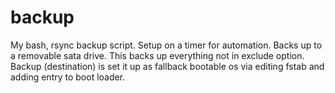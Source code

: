 # backup
My bash, rsync backup script. Setup on a timer for automation. Backs up to a removable sata drive.
This backs up everything not in exclude option. 
Backup (destination) is set it up as fallback bootable os via editing fstab and adding entry to boot loader.
